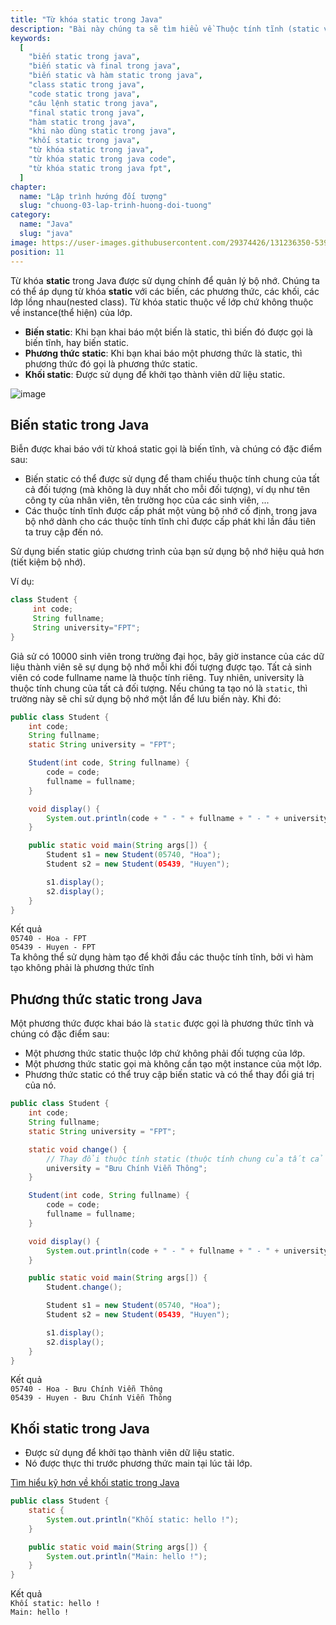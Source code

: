 ```yaml
---
title: "Từ khóa static trong Java"
description: "Bài này chúng ta sẽ tìm hiểu về Thuộc tính tĩnh (static variable), tự học lập trình java, chia sẻ kiến thức về java"
keywords:
  [
    "biến static trong java",
    "biến static và final trong java",
    "biến static và hàm static trong java",
    "class static trong java",
    "code static trong java",
    "câu lệnh static trong java",
    "final static trong java",
    "hàm static trong java",
    "khi nào dùng static trong java",
    "khối static trong java",
    "từ khóa static trong java",
    "từ khóa static trong java code",
    "từ khóa static trong java fpt",
  ]
chapter:
  name: "Lập trình hướng đối tượng"
  slug: "chuong-03-lap-trinh-huong-doi-tuong"
category:
  name: "Java"
  slug: "java"
image: https://user-images.githubusercontent.com/29374426/131236350-539f5fcf-79f4-43ed-8d38-35494726df1a.png
position: 11
---
```


Từ khóa **static** trong Java được sử dụng chính để quản lý bộ nhớ. Chúng ta có thể áp dụng từ khóa **static** với các biến, các phương thức, các khối, các lớp lồng nhau(nested class). Từ khóa static thuộc về lớp chứ không thuộc về instance(thể hiện) của lớp.

- **Biến static**: Khi bạn khai báo một biến là static, thì biến đó được gọi là biến tĩnh, hay biến static.
- **Phương thức static**: Khi bạn khai báo một phương thức là static, thì phương thức đó gọi là phương thức static.
- **Khối static**: Được sử dụng để khởi tạo thành viên dữ liệu static.

![image](https://user-images.githubusercontent.com/29374426/131236350-539f5fcf-79f4-43ed-8d38-35494726df1a.png)

## Biến static trong Java

Biễn được khai báo với từ khoá static gọi là biến tĩnh, và chúng có đặc điểm sau:

- Biến static có thể được sử dụng để tham chiếu thuộc tính chung của tất cả đối tượng (mà không là duy nhất cho mỗi đối tượng), ví dụ như tên công ty của nhân viên, tên trường học của các sinh viên, ...
- Các thuộc tính tĩnh được cấp phát một vùng bộ nhớ cố định, trong java bộ nhớ dành cho các thuộc tính tĩnh chỉ được cấp phát khi lần đầu tiên ta truy cập đến nó.

Sử dụng biến static giúp chương trình của bạn sử dụng bộ nhớ hiệu quả hơn (tiết kiệm bộ nhớ).

Ví dụ:

```java
class Student {
     int code;
     String fullname;
     String university="FPT";
}
```

Giả sử có 10000 sinh viên trong trường đại học, bây giờ instance của các dữ liệu thành viên sẽ sự dụng bộ nhớ mỗi khi đối tượng được tạo. Tất cả sinh viên có code fullname name là thuộc tính riêng. Tuy nhiên, university là thuộc tính chung của tất cả đối tượng. Nếu chúng ta tạo nó là `static`, thì trường này sẽ chỉ sử dụng bộ nhớ một lần để lưu biến này. Khi đó:

```java
public class Student {
    int code;
    String fullname;
    static String university = "FPT";

    Student(int code, String fullname) {
        code = code;
        fullname = fullname;
    }

    void display() {
        System.out.println(code + " - " + fullname + " - " + university);
    }

    public static void main(String args[]) {
        Student s1 = new Student(05740, "Hoa");
        Student s2 = new Student(05439, "Huyen");

        s1.display();
        s2.display();
    }
}
```

<div class="window">
  <div class="window-header">
    <div class="action-buttons"></div>
    <span class="title-popup">Kết quả</span>
  </div>
  <div class="window-body">
    <code>05740 - Hoa - FPT</code><br/>
    <code>05439 - Huyen - FPT</code>
  </div>
</div>

<content-note>
Ta không thể sử dụng hàm tạo để khởi đầu các thuộc tính tĩnh, bởi vì hàm tạo không phải là phương thức tĩnh
</content-note>

## Phương thức static trong Java

Một phương thức được khai báo là `static` được gọi là phương thức tĩnh và chúng có đặc điểm sau:

- Một phương thức static thuộc lớp chứ không phải đối tượng của lớp.
- Một phương thức static gọi mà không cần tạo một instance của một lớp.
- Phương thức static có thể truy cập biến static và có thể thay đổi giá trị của nó.

<content-example />

```java
public class Student {
    int code;
    String fullname;
    static String university = "FPT";

    static void change() {
        // Thay đổi thuộc tính static (thuộc tính chung của tất cả các đối tượng)
        university = "Bưu Chính Viễn Thông";
    }

    Student(int code, String fullname) {
        code = code;
        fullname = fullname;
    }

    void display() {
        System.out.println(code + " - " + fullname + " - " + university);
    }

    public static void main(String args[]) {
        Student.change();

        Student s1 = new Student(05740, "Hoa");
        Student s2 = new Student(05439, "Huyen");

        s1.display();
        s2.display();
    }
}
```

<div class="window">
  <div class="window-header">
    <div class="action-buttons"></div>
    <span class="title-popup">Kết quả</span>
  </div>
  <div class="window-body">
    <code>05740 - Hoa - Bưu Chính Viễn Thông</code><br/>
    <code>05439 - Huyen - Bưu Chính Viễn Thông</code>
  </div>
</div>

## Khối static trong Java

- Được sử dụng để khởi tạo thành viên dữ liệu static.
- Nó được thực thi trước phương thức main tại lúc tải lớp.

[Tìm hiểu kỹ hơn về khối static trong Java](/bai-viet/java/khoi-anonymous-va-static-trong-java)

<content-example />

```java
public class Student {
    static {
        System.out.println("Khối static: hello !");
    }

    public static void main(String args[]) {
        System.out.println("Main: hello !");
    }
}
```

<div class="window">
  <div class="window-header">
    <div class="action-buttons"></div>
    <span class="title-popup">Kết quả</span>
  </div>
  <div class="window-body">
    <code>Khối static: hello !</code><br/>
    <code>Main: hello !</code>
  </div>
</div>
